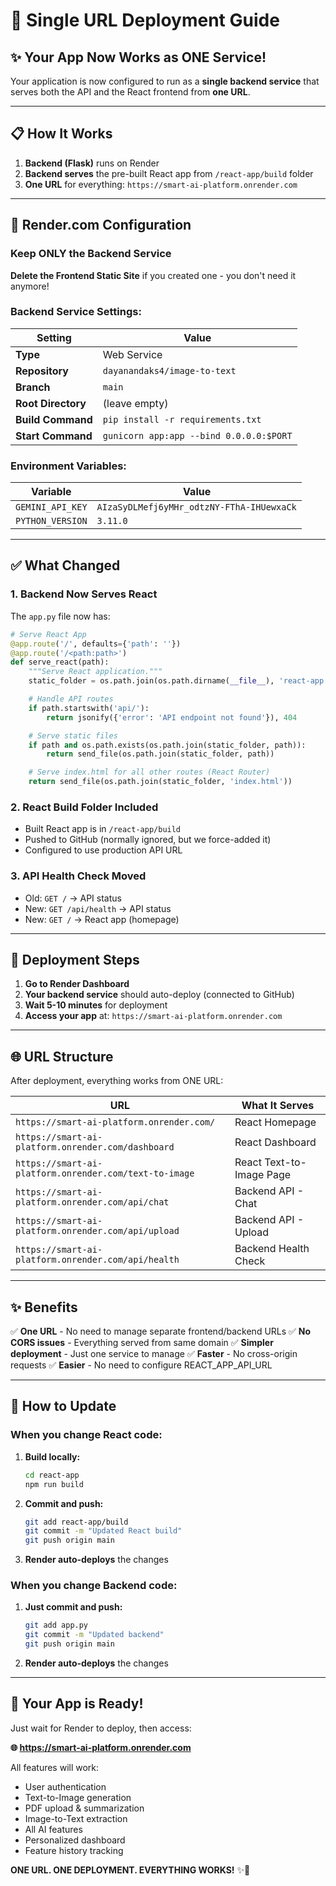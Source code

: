 # 🚀 Single URL Deployment Guide

## ✨ Your App Now Works as ONE Service!

Your application is now configured to run as a **single backend service** that serves both the API and the React frontend from **one URL**.

---

## 📋 How It Works

1. **Backend (Flask)** runs on Render
2. **Backend serves** the pre-built React app from `/react-app/build` folder
3. **One URL** for everything: `https://smart-ai-platform.onrender.com`

---

## 🔧 Render.com Configuration

### **Keep ONLY the Backend Service**

**Delete the Frontend Static Site** if you created one - you don't need it anymore!

### **Backend Service Settings:**

| Setting | Value |
|---------|-------|
| **Type** | Web Service |
| **Repository** | `dayanandaks4/image-to-text` |
| **Branch** | `main` |
| **Root Directory** | (leave empty) |
| **Build Command** | `pip install -r requirements.txt` |
| **Start Command** | `gunicorn app:app --bind 0.0.0.0:$PORT` |

### **Environment Variables:**

| Variable | Value |
|----------|-------|
| `GEMINI_API_KEY` | `AIzaSyDLMefj6yMHr_odtzNY-FThA-IHUewxaCk` |
| `PYTHON_VERSION` | `3.11.0` |

---

## ✅ What Changed

### **1. Backend Now Serves React**

The `app.py` file now has:

```python
# Serve React App
@app.route('/', defaults={'path': ''})
@app.route('/<path:path>')
def serve_react(path):
    """Serve React application."""
    static_folder = os.path.join(os.path.dirname(__file__), 'react-app', 'build')

    # Handle API routes
    if path.startswith('api/'):
        return jsonify({'error': 'API endpoint not found'}), 404

    # Serve static files
    if path and os.path.exists(os.path.join(static_folder, path)):
        return send_file(os.path.join(static_folder, path))

    # Serve index.html for all other routes (React Router)
    return send_file(os.path.join(static_folder, 'index.html'))
```

### **2. React Build Folder Included**

- Built React app is in `/react-app/build`
- Pushed to GitHub (normally ignored, but we force-added it)
- Configured to use production API URL

### **3. API Health Check Moved**

- Old: `GET /` → API status
- New: `GET /api/health` → API status
- New: `GET /` → React app (homepage)

---

## 🎯 Deployment Steps

1. **Go to Render Dashboard**
2. **Your backend service** should auto-deploy (connected to GitHub)
3. **Wait 5-10 minutes** for deployment
4. **Access your app** at: `https://smart-ai-platform.onrender.com`

---

## 🌐 URL Structure

After deployment, everything works from ONE URL:

| URL | What It Serves |
|-----|----------------|
| `https://smart-ai-platform.onrender.com/` | React Homepage |
| `https://smart-ai-platform.onrender.com/dashboard` | React Dashboard |
| `https://smart-ai-platform.onrender.com/text-to-image` | React Text-to-Image Page |
| `https://smart-ai-platform.onrender.com/api/chat` | Backend API - Chat |
| `https://smart-ai-platform.onrender.com/api/upload` | Backend API - Upload |
| `https://smart-ai-platform.onrender.com/api/health` | Backend Health Check |

---

## ✨ Benefits

✅ **One URL** - No need to manage separate frontend/backend URLs
✅ **No CORS issues** - Everything served from same domain
✅ **Simpler deployment** - Just one service to manage
✅ **Faster** - No cross-origin requests
✅ **Easier** - No need to configure REACT_APP_API_URL

---

## 🔄 How to Update

### **When you change React code:**

1. **Build locally:**
   ```bash
   cd react-app
   npm run build
   ```

2. **Commit and push:**
   ```bash
   git add react-app/build
   git commit -m "Updated React build"
   git push origin main
   ```

3. **Render auto-deploys** the changes

### **When you change Backend code:**

1. **Just commit and push:**
   ```bash
   git add app.py
   git commit -m "Updated backend"
   git push origin main
   ```

2. **Render auto-deploys** the changes

---

## 🎉 Your App is Ready!

Just wait for Render to deploy, then access:

**🌐 https://smart-ai-platform.onrender.com**

All features will work:
- User authentication
- Text-to-Image generation
- PDF upload & summarization
- Image-to-Text extraction
- All AI features
- Personalized dashboard
- Feature history tracking

**ONE URL. ONE DEPLOYMENT. EVERYTHING WORKS!** ✨🚀
